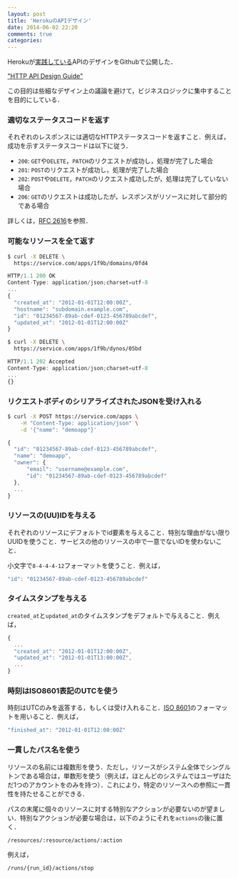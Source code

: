 ```yaml
---
layout: post
title: 'HerokuのAPIデザイン'
date: 2014-06-02 22:20
comments: true
categories: 
---
```


Herokuが[実践している](https://devcenter.heroku.com/articles/platform-api-reference)APIのデザインをGithubで公開した．

["HTTP API Design Guide"](https://github.com/interagent/http-api-design#provide-machine-readable-json-schema)

この目的は些細なデザイン上の議論を避けて，ビジネスロジックに集中することを目的にしている．


### 適切なステータスコードを返す

それぞれのレスポンスには適切なHTTPステータスコードを返すこと．例えば，成功を示すステータスコードは以下に従う．

- `200`: `GET`や`DELETE`，`PATCH`のリクエストが成功し，処理が完了した場合
- `201`: `POST`のリクエストが成功し，処理が完了した場合
- `202`: `POST`や`DELETE`，`PATCH`のリクエスト成功したが，処理は完了していない場合
- `206`: `GET`のリクエストは成功したが，レスポンスがリソースに対して部分的である場合

詳しくは，[RFC 2616](http://www.w3.org/Protocols/rfc2616/rfc2616-sec10.html)を参照．

### 可能なリソースを全て返す


```bash
$ curl -X DELETE \
  https://service.com/apps/1f9b/domains/0fd4
```

```javascript
HTTP/1.1 200 OK
Content-Type: application/json;charset=utf-8
...
{
  "created_at": "2012-01-01T12:00:00Z",
  "hostname": "subdomain.example.com",
  "id": "01234567-89ab-cdef-0123-456789abcdef",
  "updated_at": "2012-01-01T12:00:00Z"
}
```

```bash
$ curl -X DELETE \
  https://service.com/apps/1f9b/dynos/05bd
```

```javascript
HTTP/1.1 202 Accepted
Content-Type: application/json;charset=utf-8
...
{}
```

### リクエストボディのシリアライズされたJSONを受け入れる

```bash
$ curl -X POST https://service.com/apps \
    -H "Content-Type: application/json" \
    -d '{"name": "demoapp"}'    
```

```javascript
{
  "id": "01234567-89ab-cdef-0123-456789abcdef",
  "name": "demoapp",
  "owner": {
      "email": "username@example.com",
      "id": "01234567-89ab-cdef-0123-456789abcdef"
  },
  ...
}
```

### リソースの(UU)IDを与える

それぞれのリソースにデフォルトでid要素を与えること．特別な理由がない限りUUIDを使うこと．サービスの他のリソースの中で一意でないIDを使わないこと．

小文字で`8-4-4-4-12`フォーマットを使うこと．例えば，

```javascript
"id": "01234567-89ab-cdef-0123-456789abcdef"
```

### タイムスタンプを与える

`created_at`と`updated_at`のタイムスタンプをデフォルトで与えること．例えば，

```javascript
{
  ...
  "created_at": "2012-01-01T12:00:00Z",
  "updated_at": "2012-01-01T13:00:00Z",
  ...
}
```

### 時刻はISO8601表記のUTCを使う

時刻はUTCのみを返答する，もしくは受け入れること．[ISO 8601](http://ja.wikipedia.org/wiki/ISO_8601)のフォーマットを用いること．例えば，

```javascript
"finished_at": "2012-01-01T12:00:00Z"
```

### 一貫したパス名を使う

リソースの名前には複数形を使う．ただし，リソースがシステム全体でシングルトンである場合は，単数形を使う（例えば，ほとんどのシステムではユーザはただ1つのアカウントをのみを持つ）．これにより，特定のリソースへの参照に一貫性を持たせることができる．

パスの末尾に個々のリソースに対する特別なアクションが必要ないのが望ましい．特別なアクションが必要な場合は，以下のようにそれを`actions`の後に置く．

```
/resources/:resource/actions/:action
```

例えば，

```
/runs/{run_id}/actions/stop
```




